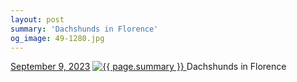 ```yaml
---
layout: post
summary: 'Dachshunds in Florence'
og_image: 49-1280.jpg
---
```


<p>
  <time>
    <a href="/49">September 9, 2023</a>
  </time>
  <a href="/49">
    <img src="{{ site.assets_url }}/49-640.jpg" srcset="{{ site.assets_url }}/49-320.jpg 320w, {{ site.assets_url }}/49-640.jpg 640w, {{ site.assets_url }}/49-960.jpg 960w, {{ site.assets_url }}/49-1280.jpg 1280w" sizes="(min-width: 700px) 50vw, calc(100vw - 2rem)" alt="{{ page.summary }}" />
  </a>
  <span>Dachshunds in Florence</span>
</p>
